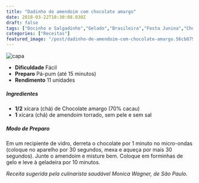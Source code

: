 ```yaml
---
title: "Dadinho de amendoim com chocolate amargo"
date: 2018-03-22T18:30:08.030Z
draft: false
tags: ["Docinho e Salgadinho","Gelado","Brasileira","Festa Junina","Chocolate amargo","Oleaginosas","Receitas","Receitas com chocolate","Receitas rápidas","Receitas simples e fáceis"]
categories: ["Receitas"]
featured_image: "/post/dadinho-de-amendoim-com-chocolate-amargo.56cb8790.jpeg"
---
```


![capa](/post/dadinho-de-amendoim-com-chocolate-amargo.56cb8790.jpeg)

*   **Dificuldade** Fácil
*   **Preparo** Pá-pum (até 15 minutos)
*   **Rendimento** 11 unidades

##### Ingredientes

*   **1/2** xícara (chá) de Chocolate amargo (70% cacau)
*   **1** xícara (chá) de amendoim torrado, sem pele e sem sal

##### Modo de Preparo

Em um recipiente de vidro, derreta o chocolate por 1 minuto no micro-ondas (coloque no aparelho por 30 segundos, mexa e aqueça por mais 30 segundos). Junte o amendoim e misture bem. Coloque em forminhas de gelo e leve à geladeira por 10 minutos.

_Receita sugerida pela culinarista saudável Monica Wagner, de São Paulo._
